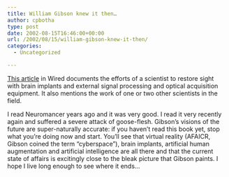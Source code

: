 ```yaml
---
title: William Gibson knew it then…
author: cpbotha
type: post
date: 2002-08-15T16:46:00+00:00
url: /2002/08/15/william-gibson-knew-it-then/
categories:
  - Uncategorized

---
```

[This article][1] in Wired documents the efforts of a scientist to restore sight with brain implants and external signal processing and optical acquisition equipment. It also mentions the work of one or two other scientists in the field.

I read Neuromancer years ago and it was very good. I read it very recently again and suffered a severe attack of goose-flesh. Gibson&#8217;s visions of the future are super-naturally accurate: if you haven&#8217;t read this book yet, stop what you&#8217;re doing now and start. You&#8217;ll see that virtual reality (AFAICR, Gibson coined the term &#8220;cyberspace&#8221;), brain implants, artificial human augmentation and artificial intelligence are all there and that the current state of affairs is excitingly close to the bleak picture that Gibson paints. I hope I live long enough to see where it ends&#8230;

 [1]: http://www.wired.com/wired/archive/10.09/vision.html
